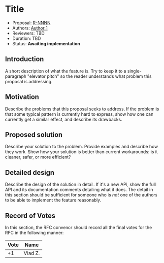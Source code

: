 # Title

- Proposal: [R-NNNN](NNNN-filename.md)
- Authors: [Author 1](https://github.com/ignotusverum)
- Reviewers: TBD
- Duration: TBD
- Status: **Awaiting implementation**

## Introduction

A short description of what the feature is. Try to keep it to a single-paragraph "elevator pitch" so the reader understands what problem this proposal is addressing.

## Motivation

Describe the problems that this proposal seeks to address. If the problem is that some typical pattern is currently hard to express, show how one can currently get a similar effect, and describe its drawbacks.

## Proposed solution

Describe your solution to the problem. Provide examples and describe how they work. Show how your solution is better than current workarounds: is it cleaner, safer, or more efficient?

## Detailed design

Describe the design of the solution in detail. If it's a new API, show the full API and its documentation comments detailing what it does. The detail in this section should be sufficient for someone who is _not_ one of the authors to be able to implement the feature reasonably.

## Record of Votes

In this section, the RFC convenor should record all the final votes for the RFC in the following manner:

| Vote | Name    |
| ---- | ------- |
| +1   | Vlad Z. |
